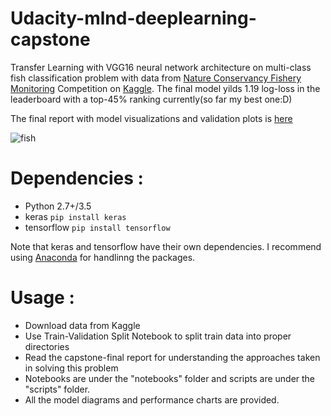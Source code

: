 # Udacity-mlnd-deeplearning-capstone

Transfer Learning with VGG16 neural network architecture on multi-class fish classification problem with data from [Nature Conservancy Fishery Monitoring](https://www.kaggle.com/c/the-nature-conservancy-fisheries-monitoring)
Competition on [Kaggle](https://www.kaggle.com/). The final model yilds 1.19 log-loss in the leaderboard with a top-45% ranking currently(so far my best one:D)

The final report with model visualizations and validation plots is [here](https://github.com/Tahsin-Mayeesha/udacity-mlnd-deeplearning-capstone/blob/master/capstone%20final%20report.pdf) 


![fish](http://www.remix-video.com/contents/member/mediasoftpro/photos/1537701-1024x783-BLUE-MAN-GROUP-21aad0.jpg)

# Dependencies : 

* Python 2.7+/3.5
* keras ```pip install keras```
* tensorflow ```pip install tensorflow```

Note that keras and tensorflow have their own dependencies. I recommend using [Anaconda](https://anaconda.org") for handlinng the packages.

# Usage : 

* Download data from Kaggle
* Use Train-Validation Split Notebook to split train data into proper directories
* Read the capstone-final report for understanding the approaches taken in solving this problem
* Notebooks are under the "notebooks" folder and scripts are under the "scripts" folder. 
* All the model diagrams and performance charts are provided.
